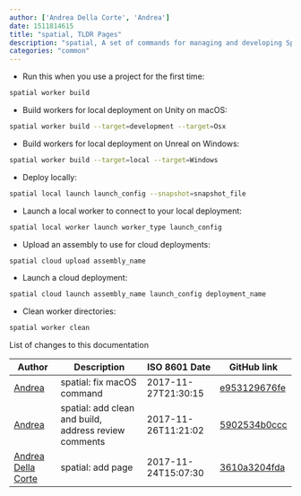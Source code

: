```yaml
---
author: ['Andrea Della Corte', 'Andrea']
date: 1511814615
title: "spatial, TLDR Pages"
description: "spatial, A set of commands for managing and developing SpatialOS projects."
categories: "common"
---
```

- Run this when you use a project for the first time:

```bash
spatial worker build
```

- Build workers for local deployment on Unity on macOS:

```bash
spatial worker build --target=development --target=Osx
```

- Build workers for local deployment on Unreal on Windows:

```bash
spatial worker build --target=local --target=Windows
```

- Deploy locally:

```bash
spatial local launch launch_config --snapshot=snapshot_file
```

- Launch a local worker to connect to your local deployment:

```bash
spatial local worker launch worker_type launch_config
```

- Upload an assembly to use for cloud deployments:

```bash
spatial cloud upload assembly_name
```

- Launch a cloud deployment:

```bash
spatial cloud launch assembly_name launch_config deployment_name
```

- Clean worker directories:

```bash
spatial worker clean
```
List of changes to this documentation


Author | Description | ISO 8601 Date | GitHub link
------|-----|-----|-----
[Andrea](mailto:andrea@dellacorte.me) | spatial: fix macOS command | 2017-11-27T21:30:15 | [e953129676fe](https://github.com/tldr-pages/tldr/commit/e953129676feb85c66907c12f31ecc3447328cb6)
[Andrea](mailto:andrea@dellacorte.me) | spatial: add clean and build, address review comments | 2017-11-26T11:21:02 | [5902534b0ccc](https://github.com/tldr-pages/tldr/commit/5902534b0cccaa48c5d1a8dd6e42e1d7f16ea815)
[Andrea Della Corte](mailto:andrea@dellacorte.me) | spatial: add page | 2017-11-24T15:07:30 | [3610a3204fda](https://github.com/tldr-pages/tldr/commit/3610a3204fdad2f6e3f5357bc6fe3d7102fe38a3)

